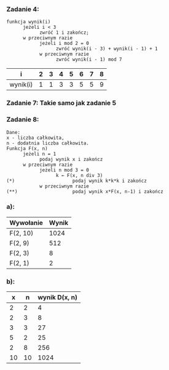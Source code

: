 ### Zadanie 4:
```
funkcja wynik(i)
      jeżeli i < 3
            zwróć 1 i zakończ;
      w przeciwnym razie
            jeżeli i mod 2 = 0
                  zwróć wynik(i - 3) + wynik(i - 1) + 1
            w przeciwnym razie
                  zwróć wynik(i - 1) mod 7
```
|    i     |  2  |  3  |  4  |  5  |  6  |  7  |  8  |
|----------|-----|-----|-----|-----|-----|-----|-----|
| wynik(i) | 1   | 1   | 3   | 3   | 5   | 5   | 9   |

### Zadanie 7:  Takie samo jak zadanie 5

### Zadanie 8:
```
Dane:
x - liczba całkowita,
n - dodatnia liczba całkowita.
Funkcja F(x, n)
      jeżeli n = 1
            podaj wynik x i zakończ
      w przeciwnym razie
            jeżeli n mod 3 = 0
                  k ← F(x, n div 3)
(*)                     podaj wynik k*k*k i zakończ
            w przeciwnym razie
(**)                    podaj wynik x*F(x, n-1) i zakończ
```
### a):

| Wywołanie | Wynik |
|-----------|-------|
| F(2, 10)  | 1024  |
| F(2, 9)   |  512  |
| F(2, 3)   |   8   |
| F(2, 1)   |   2   |
### b):
| x | n | wynik D(x, n)|
|---|---|--------------|
| 2 | 2 |      4       |
| 2 | 3 |      8       |
| 3 | 3 |      27      |
| 5 | 2 |      25      |
| 2 | 8 |      256     |
| 10| 10|      1024    |
